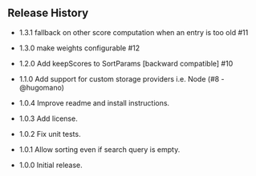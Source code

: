 ## Release History

* 1.3.1 fallback on other score computation when an entry is too old #11

* 1.3.0 make weights configurable #12

* 1.2.0 Add keepScores to SortParams [backward compatible] #10

* 1.1.0 Add support for custom storage providers i.e. Node (#8 - @hugomano)

* 1.0.4 Improve readme and install instructions.

* 1.0.3 Add license.

* 1.0.2 Fix unit tests.

* 1.0.1 Allow sorting even if search query is empty.

* 1.0.0 Initial release.
